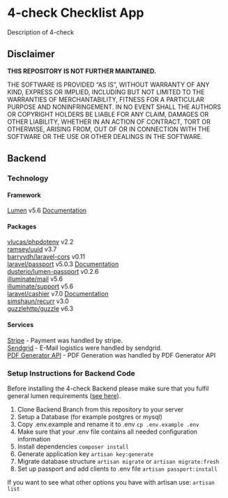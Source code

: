 # 4-check Checklist App

Description of 4-check

## Disclaimer

**THIS REPOSITORY IS NOT FURTHER MAINTAINED.**

THE SOFTWARE IS PROVIDED “AS IS”, WITHOUT WARRANTY OF ANY KIND, EXPRESS OR IMPLIED, INCLUDING BUT NOT LIMITED TO THE WARRANTIES OF MERCHANTABILITY, FITNESS FOR A PARTICULAR PURPOSE AND NONINFRINGEMENT. IN NO EVENT SHALL THE AUTHORS OR COPYRIGHT HOLDERS BE LIABLE FOR ANY CLAIM, DAMAGES OR OTHER LIABILITY, WHETHER IN AN ACTION OF CONTRACT, TORT OR OTHERWISE, ARISING FROM, OUT OF OR IN CONNECTION WITH THE SOFTWARE OR THE USE OR OTHER DEALINGS IN THE SOFTWARE.

## Backend

### Technology

#### Framework
[Lumen](https://lumen.laravel.com) v5.6 [Documentation](https://lumen.laravel.com/docs/5.6)

#### Packages

[vlucas/phpdotenv](https://github.com/vlucas/phpdotenv/tree/2.2) v2.2  
[ramsey/uuid](https://github.com/ramsey/uuid) v3.7  
[barryvdh/laravel-cors](https://github.com/fruitcake/laravel-cors/tree/0.11) v0.11  
[laravel/passport](https://github.com/laravel/passport/tree/5.0) v5.0.3 [Documentation](https://laravel.com/docs/5.6/passport)  
[dusterio/lumen-passport](https://github.com/dusterio/lumen-passport) v0.2.6  
[illuminate/mail](https://github.com/illuminate/mail/tree/5.6) v5.6  
[illuminate/support](https://github.com/illuminate/support/tree/5.6) v5.6  
[laravel/cashier](https://github.com/laravel/cashier/tree/7.0) v7.0 [Documentation](https://laravel.com/docs/5.6/billing)  
[simshaun/recurr](https://github.com/simshaun/recurr) v3.0  
[guzzlehttp/guzzle](https://github.com/guzzle/guzzle/tree/6.5) v6.3  

#### Services

[Stripe](https://stripe.com/) - Payment was handled by stripe.  
[Sendgrid](https://sendgrid.com) - E-Mail logistics were handled by sendgrid.  
[PDF Generator API](https://pdfgeneratorapi.com) - PDF Generation was handled by PDF Generator API  

### Setup Instructions for Backend Code

Before installing the 4-check Backend please make sure that you fulfil general lumen requirements ([see here](https://lumen.laravel.com/docs/5.6)).

1. Clone Backend Branch from this repository to your server
2. Setup a Database (for example postgres or mysql) 
3. Copy .env.example and rename it to .env
`cp .env.example .env`
4. Make sure that your .env file contains all needed configuration information
5. Install dependencies
`composer install`
6. Generate application key
`artisan key:generate`
7. Migrate database structure
`artisan migrate` or `artisan migrate:fresh`
8. Set up passport and add clients to .env file
`artisan passport:install`

If you want to see what other options you have with artisan use:
`artisan list`